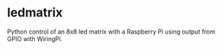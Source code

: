 # ledmatrix

Python control of an 8x8 led matrix with a Raspberry Pi using output from GPIO with WiringPi.

